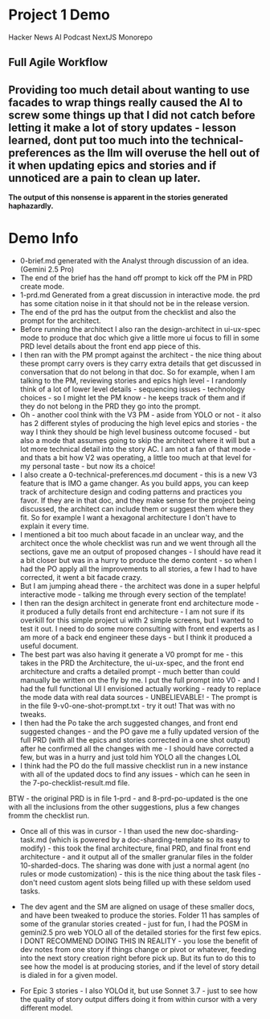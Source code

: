 # Project 1 Demo

Hacker News AI Podcast NextJS Monorepo

## Full Agile Workflow

## **Providing too much detail about wanting to use facades to wrap things really caused the AI to screw some things up that I did not catch before letting it make a lot of story updates - lesson learned, dont put too much into the technical-preferences as the llm will overuse the hell out of it when updating epics and stories and if unnoticed are a pain to clean up later.**

**The output of this nonsense is apparent in the stories generated haphazardly.**

# Demo Info

- 0-brief.md generated with the Analyst through discussion of an idea. (Gemini 2.5 Pro)
- The end of the brief has the hand off prompt to kick off the PM in PRD create mode.
- 1-prd.md Generated from a great discussion in interactive mode. the prd has some citation noise in it that should not be in the release version.
- The end of the prd has the output from the checklist and also the prompt for the architect.
- Before running the architect I also ran the design-architect in ui-ux-spec mode to produce that doc which give a little more ui focus to fill in some PRD level details about the front end app piece of this.
- I then ran with the PM prompt against the architect - the nice thing about these prompt carry overs is they carry extra details that get discussed in conversation that do not belong in that doc. So for example, when I am talking to the PM, reviewing stories and epics high level - I randomly think of a lot of lower level details - sequencing issues - technology choices - so I might let the PM know - he keeps track of them and if they do not belong in the PRD they go into the prompt.
- Oh - another cool think with the V3 PM - aside from YOLO or not - it also has 2 different styles of producing the high level epics and stories - the way I think they should be high level business outcome focused - but also a mode that assumes going to skip the architect where it will but a lot more technical detail into the story AC. I am not a fan of that mode - and thats a bit how V2 was operating, a little too much at that level for my personal taste - but now its a choice!
- I also create a 0-technical-preferences.md document - this is a new V3 feature that is IMO a game changer. As you build apps, you can keep track of architecture design and coding patterns and practices you favor. If they are in that doc, and they make sense for the project being discussed, the architect can include them or suggest them where they fit. So for example I want a hexagonal architecture I don't have to explain it every time.
- I mentioned a bit too much about facade in an unclear way, and the architect once the whole checklist was run and we went through all the sections, gave me an output of proposed changes - I should have read it a bit closer but was in a hurry to produce the demo content - so when I had the PO apply all the improvements to all stories, a few I had to have corrected, it went a bit facade crazy.
- But I am jumping ahead there - the architect was done in a super helpful interactive mode - talking me through every section of the template!
- I then ran the design architect in generate front end architecture mode - it produced a fully details front end architecture - I am not sure if its overkill for this simple project ui with 2 simple screens, but I wanted to test it out. I need to do some more consulting with front end experts as I am more of a back end engineer these days - but I think it produced a useful document.
- The best part was also having it generate a V0 prompt for me - this takes in the PRD the Architecture, the ui-ux-spec, and the front end architecture and crafts a detailed prompt - much better than could manually be written on the fly by me.
  I put the full prompt into V0 - and I had the full functional UI I envisioned actually working - ready to replace the mode data with real data sources - UNBELIEVABLE! - The prompt is in the file 9-v0-one-shot-prompt.txt - try it out! That was with no tweaks.
- I then had the Po take the arch suggested changes, and front end suggested changes - and the PO gave me a fully updated version of the full PRD (with all the epics and stories corrected in a one shot output) after he confirmed all the changes with me - I should have corrected a few, but was in a hurry and just told him YOLO all the changes LOL
- I think had the PO do the full massive checklist run in a new instance with all of the updated docs to find any issues - which can he seen in the 7-po-checklist-result.md file.

BTW - the original PRD is in file 1-prd - and 8-prd-po-updated is the one with all the inclusions from the other suggestions, plus a few changes fromm the checklist run.

- Once all of this was in cursor - I than used the new doc-sharding-task.md (which is powered by a doc-sharding-template so its easy to modify) - this took the final architecture, final PRD, and final front end architecture - and it output all of the smaller granular files in the folder 10-sharded-docs. The sharing was done with just a normal agent (no rules or mode customization) - this is the nice thing about the task files - don't need custom agent slots being filled up with these seldom used tasks.

- The dev agent and the SM are aligned on usage of these smaller docs, and have been tweaked to produce the stories. Folder 11 has samples of some of the granular stories created - just for fun, I had the POSM in gemini2.5 pro web YOLO all of the detailed stories for the first few epics. I DONT RECOMMEND DOING THIS IN REALITY - you lose the benefit of dev notes from one story if things change or pivot or whatever, feeding into the next story creation right before pick up. But its fun to do this to see how the model is at producing stories, and if the level of story detail is dialed in for a given model.

- For Epic 3 stories - I also YOLOd it, but use Sonnet 3.7 - just to see how the quality of story output differs doing it from within cursor with a very different model.
